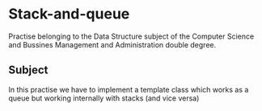 # Stack-and-queue
Practise belonging to the Data Structure subject of the Computer Science and Bussines Management and Administration double degree. 

## Subject
In this practise we have to implement a template class which works as a queue but working internally with stacks (and vice versa)
